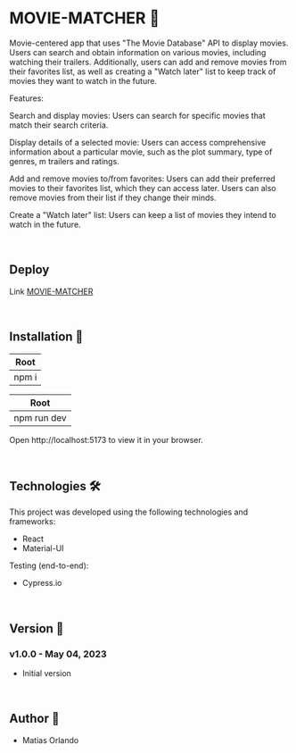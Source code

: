 # MOVIE-MATCHER 🎥

Movie-centered app that uses "The Movie Database" API to display movies. Users can search and obtain information on various movies, including watching their trailers. Additionally, users can add and remove movies from their favorites list, as well as creating a "Watch later" list to keep track of movies they want to watch in the future.

Features: 

Search and display movies: Users can search for specific movies that match their search criteria.

Display details of a selected movie: Users can access comprehensive information about a particular movie, such as the plot summary, type of genres, m trailers and ratings.

Add and remove movies to/from favorites: Users can add their preferred movies to their favorites list, which they can access later. Users can also remove movies from their list if they change their minds.

Create a "Watch later" list: Users can keep a list of movies they intend to watch in the future.

<br>

## Deploy

Link <a href=""/>MOVIE-MATCHER</a>

<br>

## Installation :hammer:

| Root 
|---------
| npm i

| Root
|---------
| npm run dev


Open http://localhost:5173 to view it in your browser.

<br>

## Technologies 🛠️

This project was developed using the following technologies and frameworks:


<ul>
<li>React</li>
<li>Material-UI</li>
</ul>

Testing (end-to-end):

<ul>
<li>Cypress.io</li>
</ul>

<br>

## Version :pencil:

### v1.0.0 - May 04, 2023
* Initial version

<br>

## Author :rocket:

* Matias Orlando
